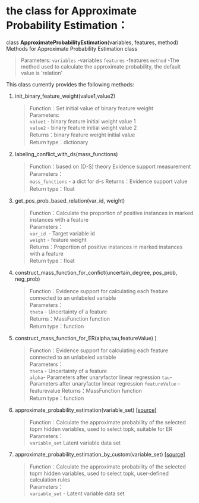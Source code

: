 # the class for Approximate Probability Estimation：  
class **ApproximateProbabilityEstimation**(variables, features, method)        
Methods for Approximate Probability Estimation class  
>Parameters:
>  `variables` -variables
>  `features`  -features
>  `method`  -The method used to calculate the approximate probability, the default value is 'relation'

This class currently provides the following methods:  
 
1. init_binary_feature_weight(value1,value2) 
    >Function：Set initial value of binary feature weight  
    >Parameters:  
    > `value1` - binary feature initial weight value 1  
    > `value2` - binary feature initial weight value 2  
    >Returns：binary feature weight initial value  
    >Return type：dictionary

2. labeling_conflict_with_ds(mass_functions)               

    >Function：based on (D-S) theory Evidence support measurement  
    >Parameters：  
    > `mass_functions` - a dict for d-s
    >Returns：Evidence support value  
    >Return type：float

3. get_pos_prob_based_relation(var_id, weight)                  

    >Function：Calculate the proportion of positive instances in marked instances with a feature  
    >Parameters：  
    > `var_id `- Target variable id  
    > `weight` - feature weight  
    >Returns：Proportion of positive instances in marked instances with a feature  
    >Return type：float  

4. construct_mass_function_for_confict(uncertain_degree, pos_prob, neg_prob) 

    >Function：Evidence support for calculating each feature connected to an unlabeled variable  
    >Parameters：  
    > `theta` - Uncertainty of a feature  
    >Returns：MassFunction function  
    >Return type：function

5. construct_mass_function_for_ER(alpha,tau,featureValue) ) 

    >Function：Evidence support for calculating each feature connected to an unlabeled variable  
    >Parameters：  
    > `theta` - Uncertainty of a feature  
    > `alpha`- Parameters after unaryfactor linear regression
    > `tau`- Parameters after unaryfactor linear regression
    > `featureValue` - featurevalue
    >Returns：MassFunction function  
    >Return type：function

6. approximate_probability_estimation(variable_set) [[source]](../approximate_probability_estimation.py)          

    >Function：Calculate the approximate probability of the selected topm hidden variables, used to select topk, suitable for ER  
    >Parameters：  
    > `variable_set` Latent variable data set
    
7. approximate_probability_estimation_by_custom(variable_set) [[source]](../approximate_probability_estimation.py)           

    >Function：Calculate the approximate probability of the selected topm hidden variables, used to select topk, user-defined calculation rules  
    >Parameters：  
    > `variable_set` - Latent variable data set
